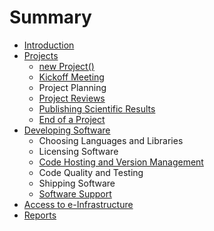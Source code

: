 # Summary

* [Introduction](README.md)
* [Projects](projects/projects_overview.md)
   * [new Project()](projects/new_project.md)
   * [Kickoff Meeting](projects/kickoff_meeting.md)
   * Project Planning
   * [Project Reviews](projects/project_reviews.md)
   * [Publishing Scientific Results](projects/publishing_results.md)
   * [End of a Project](projects/end_of_a_project.md)
* [Developing Software](software/software_overview.md)
   * Choosing Languages and Libraries
   * Licensing Software
   * [Code Hosting and Version Management](software/version_management.md)
   * Code Quality and Testing
   * Shipping Software
   * [Software Support](software/support.md)
* [Access to e-Infrastructure](e-infrastructure.md)
* [Reports](reports/reports.md)

